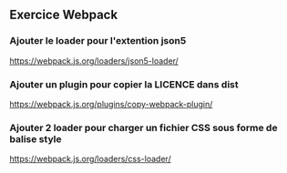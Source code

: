 ## Exercice Webpack

### Ajouter le loader pour l'extention json5

https://webpack.js.org/loaders/json5-loader/

### Ajouter un plugin pour copier la LICENCE dans dist

https://webpack.js.org/plugins/copy-webpack-plugin/


### Ajouter 2 loader pour charger un fichier CSS sous forme de balise style

https://webpack.js.org/loaders/css-loader/

